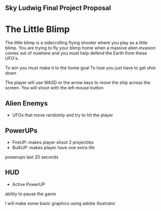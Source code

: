 Sky Ludwig
Final Project Proposal
-----------------------

The Little Blimp
=======================

The little blimp is a sidecrolling flying shooter where you play as a little blimp. You are trying to fly your blimp home when a massive alien invasion comes out of nowhere and you must help defend the Earth from these UFO's.

To win you must make it to the home goal
To lose you just have to get shot down

The player will use WASD or the arrow keys to move the ship across the screen. You will shoot with the left mouse button

Alien Enemys
------------------------

* UFOs that move randomly and try to hit the player
	
PowerUPs
------------------------

- FireUP: makes player shoot 2 projectiles
- BulkUP: makes player have one extra life
	
powerups last 20 seconds
	
HUD
------------------------

- Active PowerUP
	
ability to pause the game

I will make some basic graphics using adobe illustrator
